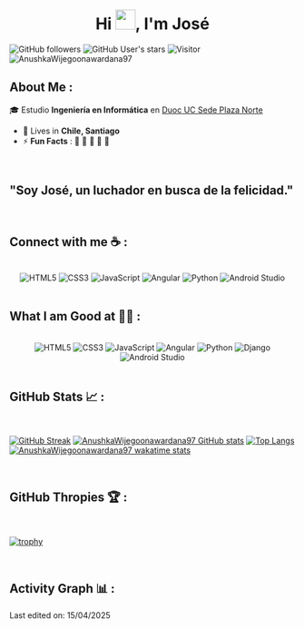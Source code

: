 
<h1 align="center">Hi <img src="https://media.giphy.com/media/hvRJCLFzcasrR4ia7z/giphy.gif" width="35">, I'm José</h1>

![GitHub followers](https://img.shields.io/github/followers/AnushkaWijegoonawardana97?style=social) ![GitHub User's stars](https://img.shields.io/github/stars/AnushkaWijegoonawardana97?style=social) ![Visitor](https://visitor-badge.laobi.icu/badge?page_id=AnushkaWijegoonawardana97.repoName) <img src="https://komarev.com/ghpvc/?username=AnushkaWijegoonawardana97" alt="AnushkaWijegoonawardana97" />

## About Me :

🎓 Estudio **Ingeniería en Informática** en [Duoc UC Sede Plaza Norte](https://www.duoc.cl/sedes/plaza-norte/)  

- 🏡 Lives in **Chile, Santiago**
- ⚡ **Fun Facts** : 🍕 🏉 🏏 🎥 🚞

<br>

## **"Soy José, un luchador en busca de la felicidad."**

<br>

## Connect with me ☕ :

<br>
<div align="center">
  <img src="https://img.icons8.com/color/48/000000/html-5--v1.png" title="HTML5"/> 
  <img src="https://img.icons8.com/color/48/000000/css3.png" title="CSS3"/> 
  <img src="https://img.icons8.com/color/48/000000/javascript--v1.png" title="JavaScript"/> 
  <img src="https://img.icons8.com/color/48/000000/angularjs.png" title="Angular"/> 
  <img src="https://img.icons8.com/color/48/000000/python--v1.png" title="Python"/>
  <img src="https://img.icons8.com/color/48/000000/android-studio--v3.png" title="Android Studio"/> 
</div>
<br>

## What I am Good at 🧑‍💻 :

<br>
<div align="center">
  <img src="https://img.icons8.com/color/48/000000/html-5--v1.png" title="HTML5"/> 
  <img src="https://img.icons8.com/color/48/000000/css3.png" title="CSS3"/> 
  <img src="https://img.icons8.com/color/48/000000/javascript--v1.png" title="JavaScript"/> 
  <img src="https://img.icons8.com/color/48/000000/angularjs.png" title="Angular"/> 
  <img src="https://img.icons8.com/color/48/000000/python--v1.png" title="Python"/>
  <img src="https://img.iconos8.es/icon/mUBILbYvUMq8/django" title="Django" />
  <img src="https://img.icons8.com/color/48/000000/android-studio--v2.png" title="Android Studio"/> 
  
</div>
<br>

## GitHub Stats 📈 :

<br>

[![GitHub Streak](https://github-readme-streak-stats.herokuapp.com?user=AnushkaWijegoonawardana97&theme=algolia&date_format=M%20j%5B%2C%20Y%5D)](https://git.io/streak-stats) [![AnushkaWijegoonawardana97 GitHub stats](https://github-readme-stats.vercel.app/api?username=AnushkaWijegoonawardana97&theme=algolia)](https://github.com/AnushkaWijegoonawardana97/github-readme-stats) [![Top Langs](https://github-readme-stats.vercel.app/api/top-langs/?username=AnushkaWijegoonawardana97&theme=algolia)](https://github.com/AnushkaWijegoonawardana97/github-readme-stats) [![AnushkaWijegoonawardana97 wakatime stats](https://github-readme-stats.vercel.app/api/wakatime?username=WinterWolf97&theme=algolia)](https://github.com/WinterWolf97/github-readme-stats)

<br>

## GitHub Thropies 🏆 :

<br>

[![trophy](https://github-profile-trophy.vercel.app/?username=AnushkaWijegoonawardana97)](https://github.com/AnushkaWijegoonawardana97/github-profile-trophy)

<br>

## Activity Graph 📊 :


Last edited on: 15/04/2025

